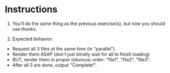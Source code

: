 # Instructions

1. You'll do the same thing as the previous exercise(s), but now you should use thunks.

2. Expected behavior:

- Request all 3 files at the same time (in "parallel").
- Render them ASAP (don't just blindly wait for all to finish loading)
- BUT, render them in proper (obvious) order: "file1", "file2", "file3".
- After all 3 are done, output "Complete!".
